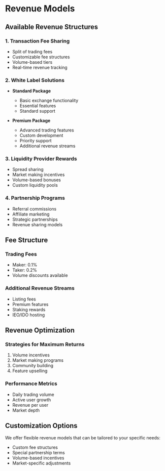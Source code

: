 # Revenue Models

## Available Revenue Structures

### 1. Transaction Fee Sharing
- Split of trading fees
- Customizable fee structures
- Volume-based tiers
- Real-time revenue tracking

### 2. White Label Solutions
- **Standard Package**
  - Basic exchange functionality
  - Essential features
  - Standard support
  
- **Premium Package**
  - Advanced trading features
  - Custom development
  - Priority support
  - Additional revenue streams

### 3. Liquidity Provider Rewards
- Spread sharing
- Market making incentives
- Volume-based bonuses
- Custom liquidity pools

### 4. Partnership Programs
- Referral commissions
- Affiliate marketing
- Strategic partnerships
- Revenue sharing models

## Fee Structure

### Trading Fees
- Maker: 0.1%
- Taker: 0.2%
- Volume discounts available

### Additional Revenue Streams
- Listing fees
- Premium features
- Staking rewards
- IEO/IDO hosting

## Revenue Optimization

### Strategies for Maximum Returns
1. Volume incentives
2. Market making programs
3. Community building
4. Feature upselling

### Performance Metrics
- Daily trading volume
- Active user growth
- Revenue per user
- Market depth

## Customization Options

We offer flexible revenue models that can be tailored to your specific needs:
- Custom fee structures
- Special partnership terms
- Volume-based incentives
- Market-specific adjustments